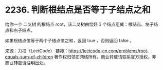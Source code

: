 # 2236. 判断根结点是否等于子结点之和

给你一个 二叉树 的根结点 root，该二叉树由恰好 3 个结点组成：根结点、左子结点和右子结点。

如果根结点值等于两个子结点值之和，返回 true ，否则返回 false 。

来源：力扣（LeetCode）
链接：https://leetcode-cn.com/problems/root-equals-sum-of-children
著作权归领扣网络所有。商业转载请联系官方授权，非商业转载请注明出处。